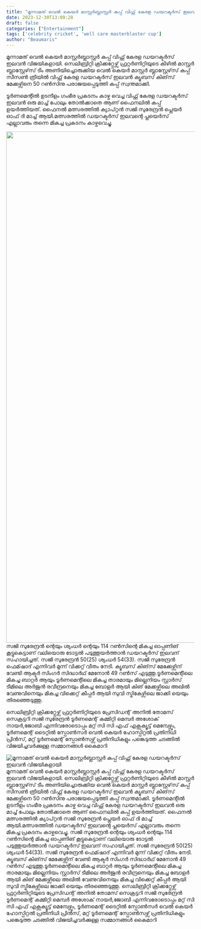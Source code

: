 ```yaml
---
title: "മൂന്നാമത് വെൽ കെയർ മാസ്റ്റർബ്ലാസ്റ്റർ കപ്പ്‌ വിഫ്റ്റ് കേരള ഡയറക്ടർസ് ഇലവൻ വിജയികളായി"
date: 2023-12-30T13:09:28
draft: false
categories: ["Entertainment"]
tags: ['celebrity cricket', 'well care masterblaster cup']
author: "Beaumaris"
---
```


മൂന്നാമത് വെൽ കെയർ മാസ്റ്റർബ്ലാസ്റ്റർ കപ്പ്‌ വിഫ്റ്റ് കേരള ഡയറക്ടർസ് ഇലവൻ വിജയികളായി. സെലിബ്രിറ്റി ക്രിക്കറ്റ്റേഴ്സ് ഫ്രറ്റർണിറ്റിയുടെ കീഴിൽ മാസ്റ്റർ ബ്ലാസ്റ്റേഴ്‌സ് ടീം അണിയിച്ചൊരുക്കിയ വെൽ കെയർ മാസ്റ്റർ ബ്ലാസ്റ്റേഴ്‌സ് കപ്പ്‌ സീസൺ ത്രീയിൽ വിഫ്റ്റ് കേരള ഡയറക്ടർസ് ഇലവൻ ക്യൂബസ് കിങ്‌സ് മേക്കഴ്സിനെ 50 റൺസിനു പരാജയപ്പെടുത്തി കപ്പ്‌ സ്വന്തമാക്കി.

ടൂർണമെന്റിൽ ഉടനീളം ഗംഭീര പ്രകടനം കാഴ്ച വെച്ച വിഫ്റ്റ് കേരള ഡയറക്ടർസ് ഇലവൻ ഒരു മാച്ച് പോലും തോൽക്കാതെ ആണ് ഫൈനലിൽ കപ്പ്‌ ഉയർത്തിയത്. ഫൈനൽ മത്സരത്തിൽ ക്യാപ്റ്റൻ സജി സുരേന്ദ്രൻ പ്ലെയർ ഓഫ് ദി മാച്ച് ആയി.മത്സരത്തിൽ ഡയറക്ടർസ് ഇലവന്റെ പ്ലയെർസ് എല്ലാവരും തന്നെ മികച്ച പ്രകടനം കാഴ്ചവെച്ചു.

<img class="size-full wp-image-436116 aligncenter" src="https://cdn.boolokam.com/articles/2023/12/kju.jpg" alt="" width="2048" height="1363" />സജി സുരേന്ദ്രൻ ന്റെയും ശ്യംധർ ന്റെയും 114 റൺസിന്റെ മികച്ച ഓപ്പണിങ് കൂട്ടുകെട്ടാണ് വലിയൊരു ടോട്ടൽ പടുത്തുയർത്താൻ ഡയറക്ടർസ് ഇലവന് സഹായിച്ചത്. സജി സുരേന്ദ്രൻ 50(25) ശ്യംധർ 54(33). സജി സുരേന്ദ്രൻ ഫെമ്ഷാദ് എന്നിവർ മുന്ന് വിക്കറ്റ് വീതം നേടി. ക്യൂബസ് കിങ്‌സ് മേക്കേഴ്സിന് വേണ്ടി ആക്ടർ സിംഗർ സിദ്ധാർഥ് മേനോൻ 49 റൺസ് എടുത്തു.ടൂർണമെന്റിലെ മികച്ച ബാറ്റർ ആയും ടൂർണമെന്റിലെ മികച്ച താരമായും മില്ലെനിയം സ്റ്റാർസ് ടീമിലെ അർജുൻ രവീന്ദ്രനെയും മികച്ച ബോളർ ആയി കിങ് മേക്കഴ്സിലെ അഖിൽ വേണുവിനെയും മികച്ച വിക്കെറ്റ് കീപ്പർ ആയി സുവി സ്ട്രികേഴ്സിലെ ജാക്കി യെയും തിരഞ്ഞെടുത്തു.

സെലിബ്രിറ്റി ക്രിക്കറ്റ്റേഴ്സ് ഫ്രറ്റർണിറ്റിയുടെ പ്രേസിഡന്റ് അനിൽ തോമസ് സെക്രട്ടറി സജി സുരേന്ദ്രൻ ടൂർണമെന്റ് കമ്മിറ്റി മെമ്പർ അശോക് നായർ,ജോബി എന്നിവരോടൊപ്പം മറ്റ് സി സി എഫ് എക്സക്യൂട്ട് മെമ്പേഴ്സും, ടൂർണമെന്റ് ടൈറ്റിൽ സ്പോൺസർ വെൽ കെയർ ഹോസ്പിറ്റൽ പ്രതിനിധി പ്രിൻസ്, മറ്റ് ടൂർണമെന്റ് സ്പോൺസഴ്സ് പ്രതിനിധികളും പങ്കെടുത്ത ചടങ്ങിൽ വിജയിച്ചവർക്കുള്ള സമ്മാനങ്ങൾ കൈമാറി


![മൂന്നാമത് വെൽ കെയർ മാസ്റ്റർബ്ലാസ്റ്റർ കപ്പ്‌ വിഫ്റ്റ് കേരള ഡയറക്ടർസ് ഇലവൻ വിജയികളായി](https://cdn.boolokam.com/articles/2023/12/kju.jpg)മൂന്നാമത് വെൽ കെയർ മാസ്റ്റർബ്ലാസ്റ്റർ കപ്പ്‌ വിഫ്റ്റ് കേരള ഡയറക്ടർസ് ഇലവൻ വിജയികളായി. സെലിബ്രിറ്റി ക്രിക്കറ്റ്റേഴ്സ് ഫ്രറ്റർണിറ്റിയുടെ കീഴിൽ മാസ്റ്റർ ബ്ലാസ്റ്റേഴ്‌സ് ടീം അണിയിച്ചൊരുക്കിയ വെൽ കെയർ മാസ്റ്റർ ബ്ലാസ്റ്റേഴ്‌സ് കപ്പ്‌ സീസൺ ത്രീയിൽ വിഫ്റ്റ് കേരള ഡയറക്ടർസ് ഇലവൻ ക്യൂബസ് കിങ്‌സ് മേക്കഴ്സിനെ 50 റൺസിനു പരാജയപ്പെടുത്തി കപ്പ്‌ സ്വന്തമാക്കി. ടൂർണമെന്റിൽ ഉടനീളം ഗംഭീര പ്രകടനം കാഴ്ച വെച്ച വിഫ്റ്റ് കേരള ഡയറക്ടർസ് ഇലവൻ ഒരു മാച്ച് പോലും തോൽക്കാതെ ആണ് ഫൈനലിൽ കപ്പ്‌ ഉയർത്തിയത്. ഫൈനൽ മത്സരത്തിൽ ക്യാപ്റ്റൻ സജി സുരേന്ദ്രൻ പ്ലെയർ ഓഫ് ദി മാച്ച് ആയി.മത്സരത്തിൽ ഡയറക്ടർസ് ഇലവന്റെ പ്ലയെർസ് എല്ലാവരും തന്നെ മികച്ച പ്രകടനം കാഴ്ചവെച്ചു. സജി സുരേന്ദ്രൻ ന്റെയും ശ്യംധർ ന്റെയും 114 റൺസിന്റെ മികച്ച ഓപ്പണിങ് കൂട്ടുകെട്ടാണ് വലിയൊരു ടോട്ടൽ പടുത്തുയർത്താൻ ഡയറക്ടർസ് ഇലവന് സഹായിച്ചത്. സജി സുരേന്ദ്രൻ 50(25) ശ്യംധർ 54(33). സജി സുരേന്ദ്രൻ ഫെമ്ഷാദ് എന്നിവർ മുന്ന് വിക്കറ്റ് വീതം നേടി. ക്യൂബസ് കിങ്‌സ് മേക്കേഴ്സിന് വേണ്ടി ആക്ടർ സിംഗർ സിദ്ധാർഥ് മേനോൻ 49 റൺസ് എടുത്തു.ടൂർണമെന്റിലെ മികച്ച ബാറ്റർ ആയും ടൂർണമെന്റിലെ മികച്ച താരമായും മില്ലെനിയം സ്റ്റാർസ് ടീമിലെ അർജുൻ രവീന്ദ്രനെയും മികച്ച ബോളർ ആയി കിങ് മേക്കഴ്സിലെ അഖിൽ വേണുവിനെയും മികച്ച വിക്കെറ്റ് കീപ്പർ ആയി സുവി സ്ട്രികേഴ്സിലെ ജാക്കി യെയും തിരഞ്ഞെടുത്തു. സെലിബ്രിറ്റി ക്രിക്കറ്റ്റേഴ്സ് ഫ്രറ്റർണിറ്റിയുടെ പ്രേസിഡന്റ് അനിൽ തോമസ് സെക്രട്ടറി സജി സുരേന്ദ്രൻ ടൂർണമെന്റ് കമ്മിറ്റി മെമ്പർ അശോക് നായർ,ജോബി എന്നിവരോടൊപ്പം മറ്റ് സി സി എഫ് എക്സക്യൂട്ട് മെമ്പേഴ്സും, ടൂർണമെന്റ് ടൈറ്റിൽ സ്പോൺസർ വെൽ കെയർ ഹോസ്പിറ്റൽ പ്രതിനിധി പ്രിൻസ്, മറ്റ് ടൂർണമെന്റ് സ്പോൺസഴ്സ് പ്രതിനിധികളും പങ്കെടുത്ത ചടങ്ങിൽ വിജയിച്ചവർക്കുള്ള സമ്മാനങ്ങൾ കൈമാറി
